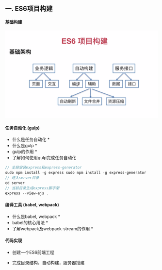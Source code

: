 ## 一. ES6项目构建
#### 基础构建
![](./img/0101.png)
#### 任务自动化 (gulp)
* 什么是任务自动化
  * 
* 什么是gulp
  * 
* gulp的作用
  * 
* 了解如何使用gulp完成任务自动化
```js
// 全局安装express和express-generator
sudo npm install -g express sudo npm install -g express-generator
// 进入server目录
cd server
// 当前目录生成express脚手架
express --view=ejs .
```

#### 编译工具 (babel, webpack)
* 什么是babel, webpack
  * 
* babel的核心用法
  * 
* 了解webpack及webpack-stream的作用
  *
#### 代码实现
* 创建一个ES6前端工程

* 完成目录结构，自动构建，服务器搭建